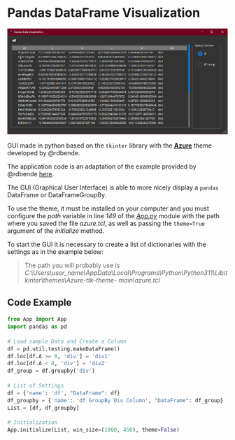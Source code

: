 # Pandas DataFrame Visualization

![Screenshot of the App](/screenshot.png)

GUI made in python based on the ```tkinter``` library with the [**Azure**](https://github.com/rdbende/Azure-ttk-theme) theme developed by @rdbende.

The application code is an adaptation of the example provided by @rdbende [here](https://github.com/rdbende/Azure-ttk-theme/blob/main/example.py).

The GUI (Graphical User Interface) is able to more nicely display a ```pandas``` DataFrame or DataFrameGroupBy.

To use the theme, it must be installed on your computer and you must configure the *path* variable in line *149* of the [*App.py*](/App.py) module with the path where you saved the file *azure.tcl*, as well as passing the ```theme=True``` argument of the *initialize* method.

To start the GUI it is necessary to create a list of dictionaries with the settings as in the example below:

> The path you will probably use is
*C:\\Users\user_name\\AppData\\Local\\Programs\\Python\\Python311\\Lib\\tkinter\\themes\\Azure-ttk-theme- main\\azure.tcl*

## Code Example
```python
from App import App
import pandas as pd

# Load sample Data and Create a Column
df = pd.util.testing.makeDataFrame()
df.loc[df.A >= 0, 'div'] = 'div1'
df.loc[df.A < 0, 'div'] = 'div2'
df_group = df.groupby('div')

# List of Settings
df = {'name': 'df', "DataFrame": df}
df_groupby = {'name': 'df GroupBy Div Column', "DataFrame": df_group}
List = [df, df_groupby]

# Initialization
App.initialize(List, win_size=(1000, 450), theme=False)
```